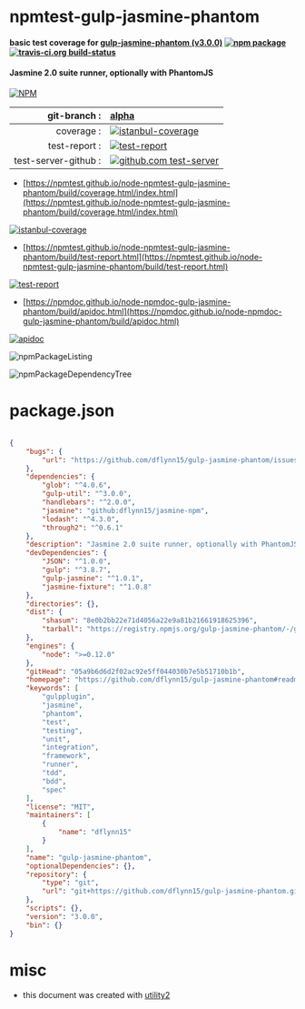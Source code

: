 # npmtest-gulp-jasmine-phantom

#### basic test coverage for  [gulp-jasmine-phantom (v3.0.0)](https://github.com/dflynn15/gulp-jasmine-phantom#readme)  [![npm package](https://img.shields.io/npm/v/npmtest-gulp-jasmine-phantom.svg?style=flat-square)](https://www.npmjs.org/package/npmtest-gulp-jasmine-phantom) [![travis-ci.org build-status](https://api.travis-ci.org/npmtest/node-npmtest-gulp-jasmine-phantom.svg)](https://travis-ci.org/npmtest/node-npmtest-gulp-jasmine-phantom)

#### Jasmine 2.0 suite runner, optionally with PhantomJS

[![NPM](https://nodei.co/npm/gulp-jasmine-phantom.png?downloads=true&downloadRank=true&stars=true)](https://www.npmjs.com/package/gulp-jasmine-phantom)

| git-branch : | [alpha](https://github.com/npmtest/node-npmtest-gulp-jasmine-phantom/tree/alpha)|
|--:|:--|
| coverage : | [![istanbul-coverage](https://npmtest.github.io/node-npmtest-gulp-jasmine-phantom/build/coverage.badge.svg)](https://npmtest.github.io/node-npmtest-gulp-jasmine-phantom/build/coverage.html/index.html)|
| test-report : | [![test-report](https://npmtest.github.io/node-npmtest-gulp-jasmine-phantom/build/test-report.badge.svg)](https://npmtest.github.io/node-npmtest-gulp-jasmine-phantom/build/test-report.html)|
| test-server-github : | [![github.com test-server](https://npmtest.github.io/node-npmtest-gulp-jasmine-phantom/GitHub-Mark-32px.png)](https://npmtest.github.io/node-npmtest-gulp-jasmine-phantom/build/app/index.html) | | build-artifacts : | [![build-artifacts](https://npmtest.github.io/node-npmtest-gulp-jasmine-phantom/glyphicons_144_folder_open.png)](https://github.com/npmtest/node-npmtest-gulp-jasmine-phantom/tree/gh-pages/build)|

- [https://npmtest.github.io/node-npmtest-gulp-jasmine-phantom/build/coverage.html/index.html](https://npmtest.github.io/node-npmtest-gulp-jasmine-phantom/build/coverage.html/index.html)

[![istanbul-coverage](https://npmtest.github.io/node-npmtest-gulp-jasmine-phantom/build/screenCapture.buildCi.browser.%252Ftmp%252Fbuild%252Fcoverage.lib.html.png)](https://npmtest.github.io/node-npmtest-gulp-jasmine-phantom/build/coverage.html/index.html)

- [https://npmtest.github.io/node-npmtest-gulp-jasmine-phantom/build/test-report.html](https://npmtest.github.io/node-npmtest-gulp-jasmine-phantom/build/test-report.html)

[![test-report](https://npmtest.github.io/node-npmtest-gulp-jasmine-phantom/build/screenCapture.buildCi.browser.%252Ftmp%252Fbuild%252Ftest-report.html.png)](https://npmtest.github.io/node-npmtest-gulp-jasmine-phantom/build/test-report.html)

- [https://npmdoc.github.io/node-npmdoc-gulp-jasmine-phantom/build/apidoc.html](https://npmdoc.github.io/node-npmdoc-gulp-jasmine-phantom/build/apidoc.html)

[![apidoc](https://npmdoc.github.io/node-npmdoc-gulp-jasmine-phantom/build/screenCapture.buildCi.browser.%252Ftmp%252Fbuild%252Fapidoc.html.png)](https://npmdoc.github.io/node-npmdoc-gulp-jasmine-phantom/build/apidoc.html)

![npmPackageListing](https://npmtest.github.io/node-npmtest-gulp-jasmine-phantom/build/screenCapture.npmPackageListing.svg)

![npmPackageDependencyTree](https://npmtest.github.io/node-npmtest-gulp-jasmine-phantom/build/screenCapture.npmPackageDependencyTree.svg)



# package.json

```json

{
    "bugs": {
        "url": "https://github.com/dflynn15/gulp-jasmine-phantom/issues"
    },
    "dependencies": {
        "glob": "^4.0.6",
        "gulp-util": "^3.0.0",
        "handlebars": "^2.0.0",
        "jasmine": "github:dflynn15/jasmine-npm",
        "lodash": "^4.3.0",
        "through2": "^0.6.1"
    },
    "description": "Jasmine 2.0 suite runner, optionally with PhantomJS",
    "devDependencies": {
        "JSON": "^1.0.0",
        "gulp": "^3.8.7",
        "gulp-jasmine": "^1.0.1",
        "jasmine-fixture": "^1.0.8"
    },
    "directories": {},
    "dist": {
        "shasum": "8e0b2bb22e71d4056a22e9a81b21661918625396",
        "tarball": "https://registry.npmjs.org/gulp-jasmine-phantom/-/gulp-jasmine-phantom-3.0.0.tgz"
    },
    "engines": {
        "node": ">=0.12.0"
    },
    "gitHead": "05a9b6d6d2f02ac92e5ff044030b7e5b51710b1b",
    "homepage": "https://github.com/dflynn15/gulp-jasmine-phantom#readme",
    "keywords": [
        "gulpplugin",
        "jasmine",
        "phantom",
        "test",
        "testing",
        "unit",
        "integration",
        "framework",
        "runner",
        "tdd",
        "bdd",
        "spec"
    ],
    "license": "MIT",
    "maintainers": [
        {
            "name": "dflynn15"
        }
    ],
    "name": "gulp-jasmine-phantom",
    "optionalDependencies": {},
    "repository": {
        "type": "git",
        "url": "git+https://github.com/dflynn15/gulp-jasmine-phantom.git"
    },
    "scripts": {},
    "version": "3.0.0",
    "bin": {}
}
```



# misc
- this document was created with [utility2](https://github.com/kaizhu256/node-utility2)
